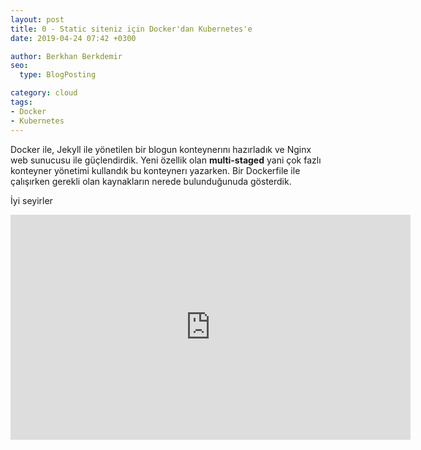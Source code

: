 ```yaml
---
layout: post
title: 0 - Static siteniz için Docker'dan Kubernetes'e
date: 2019-04-24 07:42 +0300

author: Berkhan Berkdemir
seo:
  type: BlogPosting

category: cloud
tags:
- Docker
- Kubernetes
---
```


Docker ile, Jekyll ile yönetilen bir blogun konteynerını hazırladık ve Nginx
web sunucusu ile güçlendirdik. Yeni özellik olan **multi-staged** yani çok
fazlı konteyner yönetimi kullandık bu konteynerı yazarken. Bir Dockerfile ile
çalışırken gerekli olan kaynakların nerede bulunduğunuda gösterdik.

İyi seyirler

<iframe src="https://player.vimeo.com/video/332104915" width="640" height="360" frameborder="0" allow="autoplay; fullscreen" allowfullscreen></iframe>
